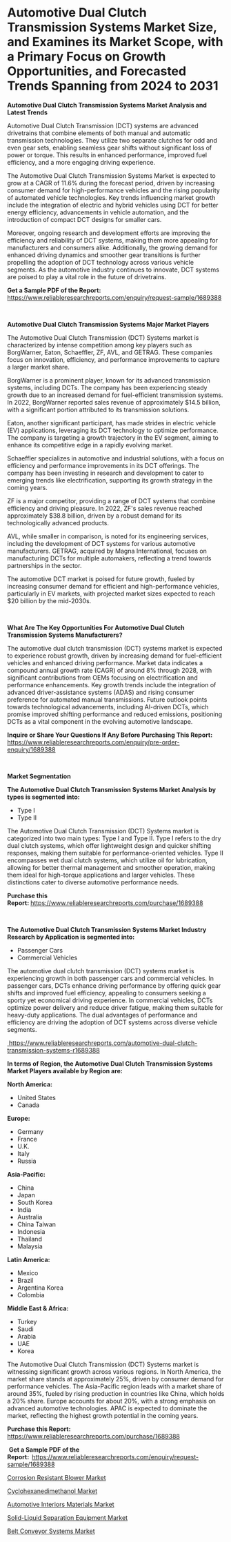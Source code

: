 <p><h1>Automotive Dual Clutch Transmission Systems Market Size, and Examines its Market Scope, with a Primary Focus on Growth Opportunities, and Forecasted Trends Spanning from 2024 to 2031</h1></p><p><strong>Automotive Dual Clutch Transmission Systems Market Analysis and Latest Trends</strong></p>
<p><p>Automotive Dual Clutch Transmission (DCT) systems are advanced drivetrains that combine elements of both manual and automatic transmission technologies. They utilize two separate clutches for odd and even gear sets, enabling seamless gear shifts without significant loss of power or torque. This results in enhanced performance, improved fuel efficiency, and a more engaging driving experience.</p><p>The Automotive Dual Clutch Transmission Systems Market is expected to grow at a CAGR of 11.6% during the forecast period, driven by increasing consumer demand for high-performance vehicles and the rising popularity of automated vehicle technologies. Key trends influencing market growth include the integration of electric and hybrid vehicles using DCT for better energy efficiency, advancements in vehicle automation, and the introduction of compact DCT designs for smaller cars.</p><p>Moreover, ongoing research and development efforts are improving the efficiency and reliability of DCT systems, making them more appealing for manufacturers and consumers alike. Additionally, the growing demand for enhanced driving dynamics and smoother gear transitions is further propelling the adoption of DCT technology across various vehicle segments. As the automotive industry continues to innovate, DCT systems are poised to play a vital role in the future of drivetrains.</p></p>
<p><strong>Get a Sample PDF of the Report:&nbsp;</strong> <a href="https://www.reliableresearchreports.com/enquiry/request-sample/1689388?utm_campaign=28&utm_medium=2&utm_source=Github&utm_content=ia&utm_term=17102024&utm_id=automotive-dual-clutch-transmission-systems">https://www.reliableresearchreports.com/enquiry/request-sample/1689388</a></p>
<p>&nbsp;</p>
<p><strong>Automotive Dual Clutch Transmission Systems Major Market Players</strong></p>
<p><p>The Automotive Dual Clutch Transmission (DCT) Systems market is characterized by intense competition among key players such as BorgWarner, Eaton, Schaeffler, ZF, AVL, and GETRAG. These companies focus on innovation, efficiency, and performance improvements to capture a larger market share.</p><p>BorgWarner is a prominent player, known for its advanced transmission systems, including DCTs. The company has been experiencing steady growth due to an increased demand for fuel-efficient transmission systems. In 2022, BorgWarner reported sales revenue of approximately $14.5 billion, with a significant portion attributed to its transmission solutions.</p><p>Eaton, another significant participant, has made strides in electric vehicle (EV) applications, leveraging its DCT technology to optimize performance. The company is targeting a growth trajectory in the EV segment, aiming to enhance its competitive edge in a rapidly evolving market.</p><p>Schaeffler specializes in automotive and industrial solutions, with a focus on efficiency and performance improvements in its DCT offerings. The company has been investing in research and development to cater to emerging trends like electrification, supporting its growth strategy in the coming years.</p><p>ZF is a major competitor, providing a range of DCT systems that combine efficiency and driving pleasure. In 2022, ZF's sales revenue reached approximately $38.8 billion, driven by a robust demand for its technologically advanced products.</p><p>AVL, while smaller in comparison, is noted for its engineering services, including the development of DCT systems for various automotive manufacturers. GETRAG, acquired by Magna International, focuses on manufacturing DCTs for multiple automakers, reflecting a trend towards partnerships in the sector.</p><p>The automotive DCT market is poised for future growth, fueled by increasing consumer demand for efficient and high-performance vehicles, particularly in EV markets, with projected market sizes expected to reach $20 billion by the mid-2030s.</p></p>
<p>&nbsp;</p>
<p><strong>What Are The Key Opportunities For Automotive Dual Clutch Transmission Systems Manufacturers?</strong></p>
<p><p>The automotive dual clutch transmission (DCT) systems market is expected to experience robust growth, driven by increasing demand for fuel-efficient vehicles and enhanced driving performance. Market data indicates a compound annual growth rate (CAGR) of around 8% through 2028, with significant contributions from OEMs focusing on electrification and performance enhancements. Key growth trends include the integration of advanced driver-assistance systems (ADAS) and rising consumer preference for automated manual transmissions. Future outlook points towards technological advancements, including AI-driven DCTs, which promise improved shifting performance and reduced emissions, positioning DCTs as a vital component in the evolving automotive landscape.</p></p>
<p><strong>Inquire or Share Your Questions If Any Before Purchasing This Report:</strong> <a href="https://www.reliableresearchreports.com/enquiry/pre-order-enquiry/1689388?utm_campaign=28&utm_medium=2&utm_source=Github&utm_content=ia&utm_term=17102024&utm_id=automotive-dual-clutch-transmission-systems">https://www.reliableresearchreports.com/enquiry/pre-order-enquiry/1689388</a></p>
<p>&nbsp;</p>
<p><strong>Market Segmentation</strong></p>
<p><strong>The Automotive Dual Clutch Transmission Systems Market Analysis by types is segmented into:</strong></p>
<p><ul><li>Type I</li><li>Type II</li></ul></p>
<p><p>The Automotive Dual Clutch Transmission (DCT) Systems market is categorized into two main types: Type I and Type II. Type I refers to the dry dual clutch systems, which offer lightweight design and quicker shifting responses, making them suitable for performance-oriented vehicles. Type II encompasses wet dual clutch systems, which utilize oil for lubrication, allowing for better thermal management and smoother operation, making them ideal for high-torque applications and larger vehicles. These distinctions cater to diverse automotive performance needs.</p></p>
<p><strong>Purchase this Report:&nbsp;</strong><a href="https://www.reliableresearchreports.com/purchase/1689388?utm_campaign=28&utm_medium=2&utm_source=Github&utm_content=ia&utm_term=17102024&utm_id=automotive-dual-clutch-transmission-systems">https://www.reliableresearchreports.com/purchase/1689388</a></p>
<p>&nbsp;</p>
<p><strong>The Automotive Dual Clutch Transmission Systems Market Industry Research by Application is segmented into:</strong></p>
<p><ul><li>Passenger Cars</li><li>Commercial Vehicles</li></ul></p>
<p><p>The automotive dual clutch transmission (DCT) systems market is experiencing growth in both passenger cars and commercial vehicles. In passenger cars, DCTs enhance driving performance by offering quick gear shifts and improved fuel efficiency, appealing to consumers seeking a sporty yet economical driving experience. In commercial vehicles, DCTs optimize power delivery and reduce driver fatigue, making them suitable for heavy-duty applications. The dual advantages of performance and efficiency are driving the adoption of DCT systems across diverse vehicle segments.</p></p>
<p><a href="https://www.reliableresearchreports.com/automotive-dual-clutch-transmission-systems-r1689388?utm_campaign=28&utm_medium=2&utm_source=Github&utm_content=ia&utm_term=17102024&utm_id=automotive-dual-clutch-transmission-systems">&nbsp;https://www.reliableresearchreports.com/automotive-dual-clutch-transmission-systems-r1689388</a></p>
<p><strong>In terms of Region, the Automotive Dual Clutch Transmission Systems Market Players available by Region are:</strong></p>
<p>
    <p> <strong> North America: </strong>
        <ul>
            <li>United States</li>
            <li>Canada</li>
        </ul>
        </p> 
    <p> <strong> Europe: </strong>
        <ul>
            <li>Germany</li>
            <li>France</li>
            <li>U.K.</li>
            <li>Italy</li>
            <li>Russia</li>
        </ul>
        </p> 
    <p> <strong> Asia-Pacific: </strong>
        <ul>
            <li>China</li>
            <li>Japan</li>
            <li>South Korea</li>
            <li>India</li>
            <li>Australia</li>
            <li>China Taiwan</li>
            <li>Indonesia</li>
            <li>Thailand</li>
            <li>Malaysia</li>
        </ul>
        </p> 
    <p> <strong> Latin America: </strong>
        <ul>
            <li>Mexico</li>
            <li>Brazil</li>
            <li>Argentina Korea</li>
            <li>Colombia</li>
        </ul>
        </p> 
    <p> <strong> Middle East & Africa: </strong>
        <ul>
            <li>Turkey</li>
            <li>Saudi</li>
            <li>Arabia</li>
            <li>UAE</li>
            <li>Korea</li>
        </ul>
    </p>
    </p>
<p><p>The Automotive Dual Clutch Transmission (DCT) Systems market is witnessing significant growth across various regions. In North America, the market share stands at approximately 25%, driven by consumer demand for performance vehicles. The Asia-Pacific region leads with a market share of around 35%, fueled by rising production in countries like China, which holds a 20% share. Europe accounts for about 20%, with a strong emphasis on advanced automotive technologies. APAC is expected to dominate the market, reflecting the highest growth potential in the coming years.</p></p>
<p><strong>Purchase this Report: </strong><a href="https://www.reliableresearchreports.com/purchase/1689388?utm_campaign=28&utm_medium=2&utm_source=Github&utm_content=ia&utm_term=17102024&utm_id=automotive-dual-clutch-transmission-systems">https://www.reliableresearchreports.com/purchase/1689388</a></p>
<p>&nbsp;<strong>Get a Sample PDF of the Report:&nbsp;&nbsp;</strong><a href="https://www.reliableresearchreports.com/enquiry/request-sample/1689388?utm_campaign=28&utm_medium=2&utm_source=Github&utm_content=ia&utm_term=17102024&utm_id=automotive-dual-clutch-transmission-systems">https://www.reliableresearchreports.com/enquiry/request-sample/1689388</a></p>
<p><strong></strong></p>
<p><p><a href="https://issuu.com/reportprime-2/docs/corrosion-resistant-blower-market-s_bd9407d1415b7d?utm_campaign=28&utm_medium=2&utm_source=Github&utm_content=ia&utm_term=17102024&utm_id=automotive-dual-clutch-transmission-systems">Corrosion Resistant Blower Market</a></p><p><a href="https://www.linkedin.com/pulse/cyclohexanedimethanol-revenue-growth-report-2024-2031-subpoenas-5advf?utm_campaign=28&utm_medium=2&utm_source=Github&utm_content=ia&utm_term=17102024&utm_id=automotive-dual-clutch-transmission-systems">Cyclohexanedimethanol Market</a></p><p><a href="https://github.com/c0mxahyman/Market-Research-Report-List-1/blob/main/automotive-interiors-materials-market.md?utm_campaign=28&utm_medium=2&utm_source=Github&utm_content=ia&utm_term=17102024&utm_id=automotive-dual-clutch-transmission-systems">Automotive Interiors Materials Market</a></p><p><a href="https://github.com/inouyeaowaugh3/Market-Research-Report-List-1/blob/main/solid-liquid-separation-equipment-market.md?utm_campaign=28&utm_medium=2&utm_source=Github&utm_content=ia&utm_term=17102024&utm_id=automotive-dual-clutch-transmission-systems">Solid-Liquid Separation Equipment Market</a></p><p><a href="https://issuu.com/reportprime-2/docs/belt-conveyor-systems-market-size-2_3eeb5a329ae5f2?utm_campaign=28&utm_medium=2&utm_source=Github&utm_content=ia&utm_term=17102024&utm_id=automotive-dual-clutch-transmission-systems">Belt Conveyor Systems Market</a></p></p>